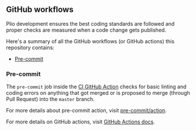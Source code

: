 ## GitHub workflows
Plio development ensures the best coding standards are followed and proper checks are measured when a code change gets published.

Here's a summary of all the GitHub workflows (or GitHub actions) this repository contains:

  - [Pre-commit](#pre-commit)


### Pre-commit
The `pre-commit` job inside the [CI GitHub Action](../.github/workflows/ci.yml) checks for basic linting and coding errors on anything that got merged or is proposed to merge (through Pull Request) into the `master` branch.

For more details about pre-commit action, visit [pre-commit/action](https://github.com/pre-commit/action).

For more details on GitHub actions, visit [GitHub Actions docs](https://docs.github.com/en/actions).
